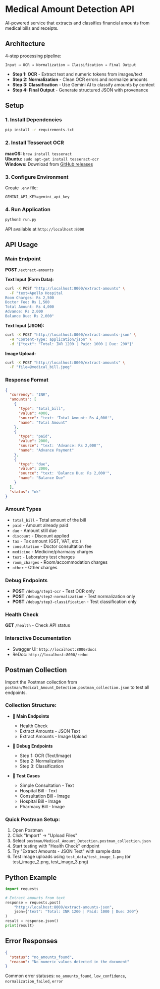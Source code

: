 # Medical Amount Detection API

AI-powered service that extracts and classifies financial amounts from medical bills and receipts.

## Architecture

4-step processing pipeline:

```
Input → OCR → Normalization → Classification → Final Output
```

- **Step 1: OCR** - Extract text and numeric tokens from images/text
- **Step 2: Normalization** - Clean OCR errors and normalize amounts  
- **Step 3: Classification** - Use Gemini AI to classify amounts by context
- **Step 4: Final Output** - Generate structured JSON with provenance

## Setup

### 1. Install Dependencies
```bash
pip install -r requirements.txt
```

### 2. Install Tesseract OCR
**macOS:** `brew install tesseract`  
**Ubuntu:** `sudo apt-get install tesseract-ocr`  
**Windows:** Download from [GitHub releases](https://github.com/UB-Mannheim/tesseract/wiki)

### 3. Configure Environment
Create `.env` file:
```env
GEMINI_API_KEY=gemini_api_key
```

### 4. Run Application
```bash
python3 run.py
```

API available at `http://localhost:8000`

## API Usage

### Main Endpoint
**POST** `/extract-amounts`

**Text Input (Form Data):**
```bash
curl -X POST "http://localhost:8000/extract-amounts" \
  -F "text=Apollo Hospital
Room Charges: Rs 2,500
Doctor Fee: Rs 1,500
Total Amount: Rs 4,000
Advance: Rs 2,000
Balance Due: Rs 2,000"
```

**Text Input (JSON):**
```bash
curl -X POST "http://localhost:8000/extract-amounts-json" \
  -H "Content-Type: application/json" \
  -d '{"text": "Total: INR 1200 | Paid: 1000 | Due: 200"}'
```

**Image Upload:**
```bash
curl -X POST "http://localhost:8000/extract-amounts" \
  -F "file=@medical_bill.jpeg"
```

### Response Format
```json
{
  "currency": "INR",
  "amounts": [
    {
      "type": "total_bill",
      "value": 4000,
      "source": "text: 'Total Amount: Rs 4,000'",
      "name": "Total Amount"
    },
    {
      "type": "paid",
      "value": 2000,
      "source": "text: 'Advance: Rs 2,000'",
      "name": "Advance Payment"
    },
    {
      "type": "due",
      "value": 2000,
      "source": "text: 'Balance Due: Rs 2,000'",
      "name": "Balance Due"
    }
  ],
  "status": "ok"
}
```

### Amount Types
- `total_bill` - Total amount of the bill
- `paid` - Amount already paid
- `due` - Amount still due
- `discount` - Discount applied
- `tax` - Tax amount (GST, VAT, etc.)
- `consultation` - Doctor consultation fee
- `medicine` - Medicine/pharmacy charges
- `test` - Laboratory test charges
- `room_charges` - Room/accommodation charges
- `other` - Other charges

### Debug Endpoints
- **POST** `/debug/step1-ocr` - Test OCR only
- **POST** `/debug/step2-normalization` - Test normalization only  
- **POST** `/debug/step3-classification` - Test classification only

### Health Check
**GET** `/health` - Check API status

### Interactive Documentation
- Swagger UI: `http://localhost:8000/docs`
- ReDoc: `http://localhost:8000/redoc`

## Postman Collection

Import the Postman collection from `postman/Medical_Amount_Detection.postman_collection.json` to test all endpoints.

### Collection Structure:
- **🏥 Main Endpoints**
  - Health Check
  - Extract Amounts - JSON Text
  - Extract Amounts - Image Upload

- **🔧 Debug Endpoints**
  - Step 1: OCR (Text/Image)
  - Step 2: Normalization
  - Step 3: Classification

- **🧪 Test Cases**
  - Simple Consultation - Text
  - Hospital Bill - Text
  - Consultation Bill - Image
  - Hospital Bill - Image
  - Pharmacy Bill - Image

### Quick Postman Setup:
1. Open Postman
2. Click "Import" → "Upload Files"
3. Select `postman/Medical_Amount_Detection.postman_collection.json`
4. Start testing with "Health Check" endpoint
5. Try "Extract Amounts - JSON Text" with sample data
6. Test image uploads using `test_data/test_image_1.png` (or test_image_2.png, test_image_3.png)

## Python Example
```python
import requests

# Extract amounts from text
response = requests.post(
    "http://localhost:8000/extract-amounts-json",
    json={"text": "Total: INR 1200 | Paid: 1000 | Due: 200"}
)
result = response.json()
print(result)
```

## Error Responses
```json
{
  "status": "no_amounts_found",
  "reason": "No numeric values detected in the document"
}
```

Common error statuses: `no_amounts_found`, `low_confidence`, `normalization_failed`, `error`
